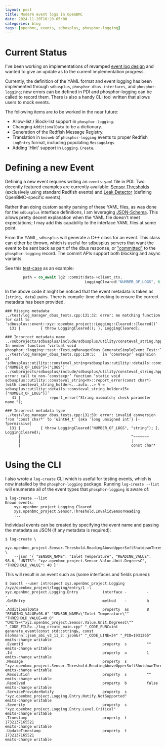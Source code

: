 ```yaml
---
layout: post
title: Modern event logs in OpenBMC
date: 2024-11-20T16:20-05:00
categories: blog
tags: [openbmc, events, sdbusplus, phosphor-logging]
---
```


# Current Status

I've been working on implementations of revamped [event log design][design] and
wanted to give an update as to the current implementation progress.

Currently, the definition of the YAML format and event logging has been
implemented through `sdbusplus`, `phosphor-dbus-interfaces`, and
`phosphor-logging`; new errors can be defined in PDI and phosphor-logging can be
called to record them. There is also a handy CLI tool written that allows users
to mock events.

The following items are to be worked in the near future:

- Allow-list / Block-list support in `phosphor-logging`.
- Changing `AdditionalData` to be a dictionary.
- Generation of the Redfish Message Registry.
- Translation in `bmcweb` of `phosphor-logging` events to proper Redfish
  `LogEntry` format, including populating `MessageArgs`.
- Adding 'Hint' support in `Logging.Create`.

[design]: https://github.com/openbmc/docs/blob/master/designs/event-logging.md

# Defining a new Event

Defining a new event requires writing an `events.yaml` file in PDI. Two decently
featured examples are currently available: [Sensor Thresholds][Sensor-Events]
(exclusively using standard Redfish events) and [Leak Detector][Leak-Events]
(defining OpenBMC-specific events).

Rather than doing custom sanity parsing of these YAML files, as was done for the
`sdbusplus` interface definitions, I am leveraging [JSON-Schema][JSON-Schema].
This allows pretty decent explanation when the YAML file doesn't meet
expectations; I may add this capability to the interface YAML files at some
point.

From the YAML, `sdbusplus` will generate a C++ class for an event. This class
can either be thrown, which is useful for sdbusplus servers that want the event
to be sent back as part of the dbus response, or ["committed"][commit-api] to
the `phosphor-logging` record. The commit APIs support both blocking and async
variants.

See this [test-case][logging-test] as an example:

```cpp
        path = co_await lg2::commit(data->client_ctx,
                                    LoggingCleared("NUMBER_OF_LOGS", 6));
```

In the above code it might be noticed that the event metadata is taken as
`{string, data}` pairs. There is compile-time checking to ensure the correct
metadata has been provided.

```
### Missing metadata
../test/log_manager_dbus_tests.cpp:131:32: error: no matching function for call to ‘sdbusplus::event::xyz::openbmc_project::Logging::Cleared::Cleared()’
  131 |         { throw LoggingCleared(); }, LoggingCleared);

### Incorrect metadata name
../subprojects/sdbusplus/include/sdbusplus/utility/consteval_string.hpp: In member function ‘virtual void phosphor::logging::test::TestLogManagerDbus_GenerateSimpleEvent_Test::TestBody()’:
../test/log_manager_dbus_tests.cpp:130:5:   in ‘constexpr’ expansion of ‘sdbusplus::utility::consteval_string<sdbusplus::utility::details::consteval_string_holder<15>{"NUMBER_OF_LOGS"}>("LOGS")’
../subprojects/sdbusplus/include/sdbusplus/utility/consteval_string.hpp:41:25: error: call to non-‘constexpr’ function ‘static void sdbusplus::utility::consteval_string<V>::report_error(const char*) [with consteval_string_holder<...auto...> V = sdbusplus::utility::details::consteval_string_holder<15>{"NUMBER_OF_LOGS"}]’
   41 |             report_error("String mismatch; check parameter name.");

### Incorrect metadata type
../test/log_manager_dbus_tests.cpp:131:50: error: invalid conversion from ‘const char*’ to ‘uint64_t’ {aka ‘long unsigned int’} [-fpermissive]
  131 |         { throw LoggingCleared("NUMBER_OF_LOGS", "string"); }, LoggingCleared);
      |                                                  ^~~~~~~~
      |                                                  |
      |                                                  const char*
```

[Sensor-Events]: https://github.com/openbmc/phosphor-dbus-interfaces/blob/master/yaml/xyz/openbmc_project/Sensor/Threshold.events.yaml
[Leak-Events]: https://github.com/openbmc/phosphor-dbus-interfaces/blob/master/yaml/xyz/openbmc_project/State/Leak/Detector.events.yaml
[JSON-Schema]: https://github.com/openbmc/sdbusplus/blob/master/tools/sdbusplus/schemas/events.schema.yaml
[commit-api]: https://github.com/openbmc/phosphor-logging/blob/236d864bfd291cbb4bdbb6202436563dd38c93c8/lib/include/phosphor-logging/commit.hpp
[logging-test]: https://github.com/openbmc/phosphor-logging/blob/236d864bfd291cbb4bdbb6202436563dd38c93c8/test/log_manager_dbus_tests.cpp#L175

# Using the CLI

I also wrote a `log-create` CLI which is useful for testing events, which is now
installed by the `phosphor-logging` package. Running `log-create --list` will
enumerate all of the event types that `phosphor-logging` is aware of:

```
$ log-create --list
Known events:
    xyz.openbmc_project.Logging.Cleared
    xyz.openbmc_project.Sensor.Threshold.InvalidSensorReading
    ...
```

Individual events can be created by specifying the event name and passing the
metadata as JSON (if any metadata is required):

```
$ log-create \
    xyz.openbmc_project.Sensor.Threshold.ReadingAboveUpperSoftShutdownThreshold \
    --json '{ "SENSOR_NAME": "Inlet Temperature", "READING_VALUE": 98.6, "UNITS": "xyz.openbmc_project.Sensor.Value.Unit.DegreesC", "THRESHOLD_VALUE": 40 }'
```

This will result in an event such as (some interfaces and fields pruned):

```
$ busctl --user introspect xyz.openbmc_project.Logging /xyz/openbmc_project/logging/entry/1 -l
xyz.openbmc_project.Logging.Entry           interface -         -                                                                                                                                                                                                                                                                                                            -
.GetEntry                                   method    -         h                                                                                                                                                                                                                                                                                                            -
.AdditionalData                             property  as        8 "READING_VALUE=98.6" "SENSOR_NAME=\"Inlet Temperature\"" "THRESHOLD_VALUE=40.0" "UNITS=\"xyz.openbmc_project.Sensor.Value.Unit.DegreesC\"" "_CODE_FILE=../log_create_main.cpp" "_CODE_FUNC=int generate_event(const std::string&, const nlohmann::json_abi_v3_11_2::json&)" "_CODE_LINE=34" "_PID=1931265" emits-change writable
.EventId                                    property  s         ""                                                                                                                                                                                                                                                                                                           emits-change writable
.Id                                         property  u         1                                                                                                                                                                                                                                                                                                            emits-change writable
.Message                                    property  s         "xyz.openbmc_project.Sensor.Threshold.ReadingAboveUpperSoftShutdownThreshold"                                                                                                                                                                                                                                emits-change writable
.Resolution                                 property  s         ""                                                                                                                                                                                                                                                                                                           emits-change writable
.Resolved                                   property  b         false                                                                                                                                                                                                                                                                                                        emits-change writable
.ServiceProviderNotify                      property  s         "xyz.openbmc_project.Logging.Entry.Notify.NotSupported"                                                                                                                                                                                                                                                      emits-change writable
.Severity                                   property  s         "xyz.openbmc_project.Logging.Entry.Level.Critical"                                                                                                                                                                                                                                                           emits-change writable
.Timestamp                                  property  t         1732137165521                                                                                                                                                                                                                                                                                                emits-change writable
.UpdateTimestamp                            property  t         1732137165521                                                                                                                                                                                                                                                                                                emits-change writable
```
